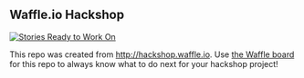 ## Waffle.io Hackshop

[![Stories Ready to Work On](https://badge.waffle.io/joy-mano/live-card.svg?label=ready&title=Cards%20Ready%20To%20Work%20On)](https://waffle.io/joy-mano/live-card)

This repo was created from http://hackshop.waffle.io. Use [the Waffle board](https://waffle.io/joy-mano/live-card) for this repo to always know what to do next for your hackshop project!